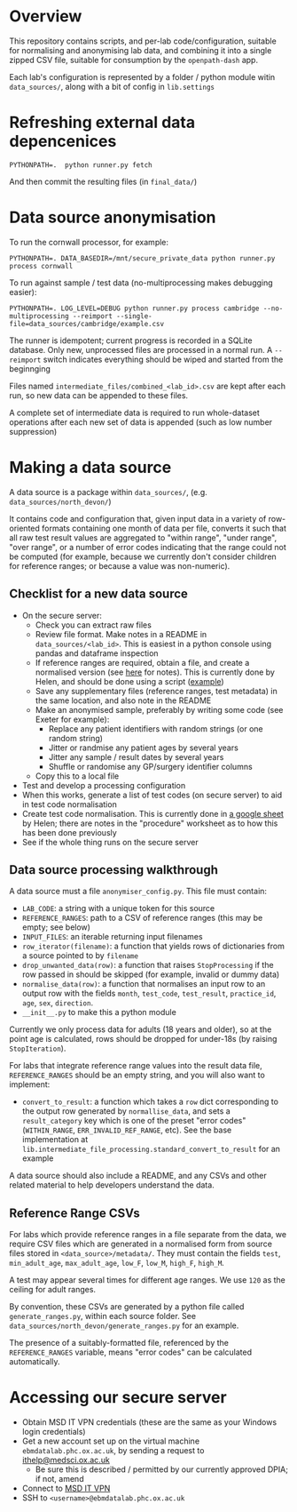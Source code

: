 # Overview

This repository contains scripts, and per-lab code/configuration,
suitable for normalising and anonymising lab data, and combining it
into a single zipped CSV file, suitable for consumption by the
`openpath-dash` app.

Each lab's configuration is represented by a folder / python module
witin `data_sources/`, along with a bit of config in `lib.settings`

# Refreshing external data depencenices

    PYTHONPATH=.  python runner.py fetch

And then commit the resulting files (in `final_data/`)


# Data source anonymisation

To run the cornwall processor, for example:

    PYTHONPATH=. DATA_BASEDIR=/mnt/secure_private_data python runner.py process cornwall

To run against sample / test data (no-multiprocessing makes debugging easier):

    PYTHONPATH=. LOG_LEVEL=DEBUG python runner.py process cambridge --no-multiprocessing --reimport --single-file=data_sources/cambridge/example.csv

The runner is idempotent; current progress is recorded in a SQLite
database. Only new, unprocessed files are processed in a normal run. A
`--reimport` switch indicates everything should be wiped and started
from the beginnging

Files named `intermediate_files/combined_<lab_id>.csv` are kept after
each run, so new data can be appended to these files.

A complete set of intermediate data is required to run whole-dataset
operations after each new set of data is appended (such as low number
suppression)


# Making a data source


A data source is a package within `data_sources/`,
(e.g. `data_sources/north_devon/`)

It contains code and configuration that, given input data in a variety
of row-oriented formats containing one month of data per file,
converts it such that all raw test result values are aggregated to
"within range", "under range", "over range", or a number of error
codes indicating that the range could not be computed (for example,
because we currently don't consider children for reference ranges; or
because a value was non-numeric).


## Checklist for a new data source

* On the secure server:
  * Check you can extract raw files
  * Review file format. Make notes in a README in `data_sources/<lab_id>`.  This is easiest in a python console using pandas and dataframe inspection
  * If reference ranges are required, obtain a file, and create a normalised version (see [here](https://github.com/ebmdatalab/openpath-pipeline/blob/0d378e18b6581ecb1e588cb50d129487de927623/lib/intermediate_file_processing.py#L64-L74) for notes). This is currently done by Helen, and should be done using a script ([example](https://github.com/ebmdatalab/openpath-pipeline/blob/0d378e18b6581ecb1e588cb50d129487de927623/data_sources/cornwall/generate_ranges.py))
  * Save any supplementary files (reference ranges, test metadata) in the same location, and also note in the README
  * Make an anonymised sample, preferably by writing some code (see Exeter for example):
    * Replace any patient identifiers with random strings (or one random string)
    * Jitter or randmise any patient ages by several years
    * Jitter any sample / result dates by several years
    * Shuffle or randomise any GP/surgery identifier columns
  * Copy this to a local file
* Test and develop a processing configuration
* When this works, generate a list of test codes (on secure server) to aid in test code normalisation
* Create test code normalisation. This is currently done in [a google sheet](https://drive.google.com/drive/u/1/folders/1IptCY7S_32fGnxWQQJaN2p51b1phaeK1) by Helen; there are notes in the "procedure" worksheet as to how this has been done previously
* See if the whole thing runs on the secure server

## Data source processing walkthrough

A data source must a file `anonymiser_config.py`.  This file must contain:

* `LAB_CODE`: a string with a unique token for this source
* `REFERENCE_RANGES`: path to a CSV of reference ranges (this may be empty; see below)
* `INPUT_FILES`: an iterable returning input filenames
* `row_iterator(filename)`: a function that yields rows of dictionaries from a source pointed to by `filename`
* `drop_unwanted_data(row)`: a function that raises `StopProcessing` if the row passed in should be skipped (for example, invalid or dummy data)
* `normalise_data(row)`: a function that normalises an input row to an output row with the fields `month`, `test_code`, `test_result`, `practice_id`, `age`, `sex`, `direction`.
* `__init__.py` to make this a python module

Currently we only process data for adults (18 years and older), so at
the point age is calculated, rows should be dropped for under-18s (by
raising `StopIteration`).

For labs that integrate reference range values into the result data
file, `REFERENCE_RANGES` should be an empty string, and you will also
want to implement:

* `convert_to_result`: a function which takes a `row` dict
  corresponding to the output row generated by `normallise_data`, and
  sets a `result_category` key which is one of the preset "error
  codes" (`WITHIN_RANGE`, `ERR_INVALID_REF_RANGE`, etc). See the base
  implementation at
  `lib.intermediate_file_processing.standard_convert_to_result` for an
  example

A data source should also include a README, and any CSVs and other
related material to help developers understand the data.

## Reference Range CSVs

For labs which provide reference ranges in a file separate from the
data, we require CSV files which are generated in a normalised form
from source files stored in `<data_source>/metadata/`.  They must
contain the fields `test`, `min_adult_age`, `max_adult_age`, `low_F`,
`low_M`, `high_F`, `high_M`.

A test may appear several times for different age ranges. We use `120`
as the ceiling for adult ranges.

By convention, these CSVs are generated by a python file called
`generate_ranges.py`, within each source folder.  See
`data_sources/north_devon/generate_ranges.py` for an example.

The presence of a suitably-formatted file, referenced by the
`REFERENCE_RANGES` variable, means "error codes" can be calculated
automatically.


# Accessing our secure server

* Obtain MSD IT VPN credentials (these are the same as your Windows login credentials)
* Get a new account set up on the virtual machine `ebmdatalab.phc.ox.ac.uk`, by sending a request to ithelp@medsci.ox.ac.uk
  * Be sure this is described / permitted by our currently approved DPIA; if not, amend
* Connect to [MSD IT VPN](https://www.medsci.ox.ac.uk/divisional-services/support-services-1/information-technology/document-and-file-storage/vpn)
* SSH to `<username>@ebmdatalab.phc.ox.ac.uk`

